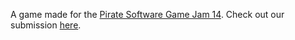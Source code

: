 A game made for the [Pirate Software Game Jam 14](https://itch.io/jam/pirate). Check out our submission [here](https://ncstudios.itch.io/scootin-steve-and-downy-dave-origin).
